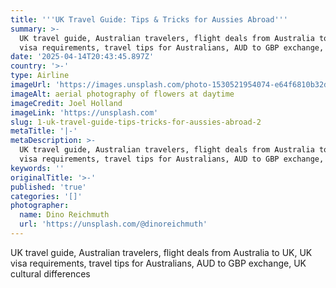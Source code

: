 ```yaml
---
title: '''UK Travel Guide: Tips & Tricks for Aussies Abroad'''
summary: >-
  UK travel guide, Australian travelers, flight deals from Australia to UK, UK
  visa requirements, travel tips for Australians, AUD to GBP exchange, UK c...
date: '2025-04-14T20:43:45.897Z'
country: '>-'
type: Airline
imageUrl: 'https://images.unsplash.com/photo-1530521954074-e64f6810b32d'
imageAlt: aerial photography of flowers at daytime
imageCredit: Joel Holland
imageLink: 'https://unsplash.com'
slug: 1-uk-travel-guide-tips-tricks-for-aussies-abroad-2
metaTitle: '|-'
metaDescription: >-
  UK travel guide, Australian travelers, flight deals from Australia to UK, UK
  visa requirements, travel tips for Australians, AUD to GBP exchange, UK c...
keywords: ''
originalTitle: '>-'
published: 'true'
categories: '[]'
photographer:
  name: Dino Reichmuth
  url: 'https://unsplash.com/@dinoreichmuth'
---
```







UK travel guide, Australian travelers, flight deals from Australia to UK, UK visa requirements, travel tips for Australians, AUD to GBP exchange, UK cultural differences
